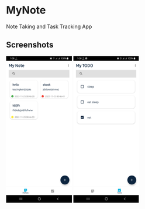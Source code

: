 # MyNote
Note Taking and Task Tracking App

## Screenshots

<p float="left">
<img src="images/Screenshot_1.jpeg" height="400"  alt="screenshot"/>
<img src="images/Screenshot_2.jpeg" height="400"  alt="screenshot"/>
</p>
